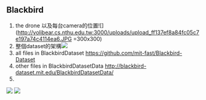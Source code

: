 ## Blackbird
1. the drone 以及每台camera的位置![](http://volibear.cs.nthu.edu.tw:3000/uploads/upload_ff137ef8a84fc05c7e197a74c4114ea6.JPG =300x300)
2. 整個dataset的架構![](http://volibear.cs.nthu.edu.tw:3000/uploads/upload_ddbc556667afb70451795a61a9ffe748.JPG)
3. all files in BlackbirdDataset
https://github.com/mit-fast/Blackbird-Dataset
4. other files in BlackbirdDatasetData
http://blackbird-dataset.mit.edu/BlackbirdDatasetData/
5. 
![](http://volibear.cs.nthu.edu.tw:3000/uploads/upload_3759468b40a26dd956f40fa21ef3b158.JPG)
![](http://volibear.cs.nthu.edu.tw:3000/uploads/upload_5d18ad8685e44bbca5850af9edfb6b6f.JPG)
